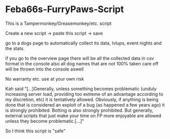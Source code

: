 # Feba66s-FurryPaws-Script

This is a Tampermonkey/Greasemonkey/etc. script

Create a new script -> paste this script -> save

go to a dogs page to automatically collect its data, lvlups, event nights and the stats.

if you go to the overview page there will be all the collected data in csv format in the console
also all dog names that are not 100% taken care off will be thrown into the console aswell

No warranty etc. use at your own risk


Kah said "[...]Generally, unless something becomes problematic (unduly increasing server load, providing too extreme of an advantage according to my discretion, etc) it is tentatively allowed. Obviously, if anything is being done that is considered an exploit of a bug (as happened a few years ago) it is strongly prohibited. Botting is also strongly prohibited. But generally, external scripts that just make your time on FP more enjoyable are allowed unless they become problematic.[...]"

So I think this script is "safe"
